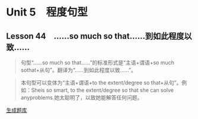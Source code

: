 ﻿ # Unit 5　程度句型
 ## Lesson 44　……so much so that……到如此程度以致……
 
> 句型“……so much so that……”的标准形式是“主语+谓语+so much sothat+从句”。翻译为“……到如此程度以致……”。

> 本句型可以变体为“主语+谓语+to the extent/degree so that+从句”。例如：Sheis so smart, to the extent/degree so that she can solve anyproblems.她太聪明了，以致她能解答任何问题。


 [生成题库](./question/f044.json)